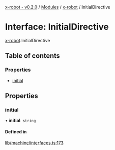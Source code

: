 [x-robot - v0.2.0](../README.md) / [Modules](../modules.md) / [x-robot](../modules/x_robot.md) / InitialDirective

# Interface: InitialDirective

[x-robot](../modules/x_robot.md).InitialDirective

## Table of contents

### Properties

- [initial](x_robot.InitialDirective.md#initial)

## Properties

### initial

• **initial**: `string`

#### Defined in

[lib/machine/interfaces.ts:173](https://github.com/Masquerade-Circus/x-robot/blob/0346b56/lib/machine/interfaces.ts#L173)
